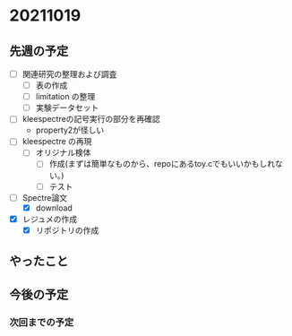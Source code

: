 # 20211019

## 先週の予定
- [ ] 関連研究の整理および調査
  - [ ] 表の作成
  - [ ] limitation の整理
  - [ ] 実験データセット
- [ ] kleespectreの記号実行の部分を再確認
  - property2が怪しい
- [ ] kleespectre の再現
  - [ ] オリジナル検体
    - [ ] 作成(まずは簡単なものから、repoにあるtoy.cでもいいかもしれない。)
    - [ ] テスト
- [ ] Spectre論文
  - [x] download
- [x] レジュメの作成
  - [x] リポジトリの作成

## やったこと

## 今後の予定

### 次回までの予定

